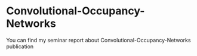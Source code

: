 # Convolutional-Occupancy-Networks
You can find my seminar report about Convolutional-Occupancy-Networks publication
